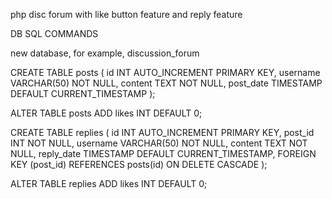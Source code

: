 php disc forum with like button feature and reply feature

DB SQL COMMANDS

new database, for example, discussion_forum

CREATE TABLE posts (
    id INT AUTO_INCREMENT PRIMARY KEY,
    username VARCHAR(50) NOT NULL,
    content TEXT NOT NULL,
    post_date TIMESTAMP DEFAULT CURRENT_TIMESTAMP
);


ALTER TABLE posts ADD likes INT DEFAULT 0;

CREATE TABLE replies (
    id INT AUTO_INCREMENT PRIMARY KEY,
    post_id INT NOT NULL,
    username VARCHAR(50) NOT NULL,
    content TEXT NOT NULL,
    reply_date TIMESTAMP DEFAULT CURRENT_TIMESTAMP,
    FOREIGN KEY (post_id) REFERENCES posts(id) ON DELETE CASCADE
);


ALTER TABLE replies ADD likes INT DEFAULT 0;


